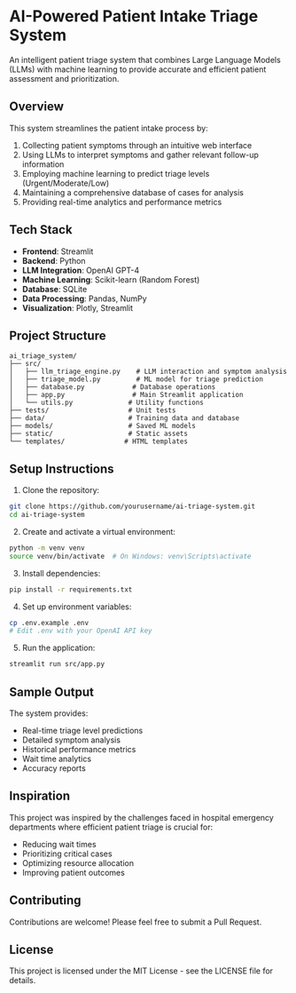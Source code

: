 # AI-Powered Patient Intake Triage System

An intelligent patient triage system that combines Large Language Models (LLMs) with machine learning to provide accurate and efficient patient assessment and prioritization.

## Overview

This system streamlines the patient intake process by:
1. Collecting patient symptoms through an intuitive web interface
2. Using LLMs to interpret symptoms and gather relevant follow-up information
3. Employing machine learning to predict triage levels (Urgent/Moderate/Low)
4. Maintaining a comprehensive database of cases for analysis
5. Providing real-time analytics and performance metrics

## Tech Stack

- **Frontend**: Streamlit
- **Backend**: Python
- **LLM Integration**: OpenAI GPT-4
- **Machine Learning**: Scikit-learn (Random Forest)
- **Database**: SQLite
- **Data Processing**: Pandas, NumPy
- **Visualization**: Plotly, Streamlit

## Project Structure

```
ai_triage_system/
├── src/
│   ├── llm_triage_engine.py    # LLM interaction and symptom analysis
│   ├── triage_model.py         # ML model for triage prediction
│   ├── database.py            # Database operations
│   ├── app.py                 # Main Streamlit application
│   └── utils.py              # Utility functions
├── tests/                    # Unit tests
├── data/                     # Training data and database
├── models/                   # Saved ML models
├── static/                   # Static assets
└── templates/               # HTML templates
```

## Setup Instructions

1. Clone the repository:
```bash
git clone https://github.com/yourusername/ai-triage-system.git
cd ai-triage-system
```

2. Create and activate a virtual environment:
```bash
python -m venv venv
source venv/bin/activate  # On Windows: venv\Scripts\activate
```

3. Install dependencies:
```bash
pip install -r requirements.txt
```

4. Set up environment variables:
```bash
cp .env.example .env
# Edit .env with your OpenAI API key
```

5. Run the application:
```bash
streamlit run src/app.py
```

## Sample Output

The system provides:
- Real-time triage level predictions
- Detailed symptom analysis
- Historical performance metrics
- Wait time analytics
- Accuracy reports

## Inspiration

This project was inspired by the challenges faced in hospital emergency departments where efficient patient triage is crucial for:
- Reducing wait times
- Prioritizing critical cases
- Optimizing resource allocation
- Improving patient outcomes

## Contributing

Contributions are welcome! Please feel free to submit a Pull Request.

## License

This project is licensed under the MIT License - see the LICENSE file for details. 